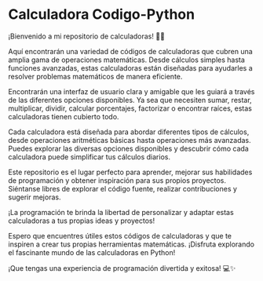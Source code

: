 # Calculadora Codigo-Python
¡Bienvenido a mi repositorio de calculadoras! 🧮👋

Aquí encontrarán una variedad de códigos de calculadoras que cubren una amplia gama de operaciones matemáticas. Desde cálculos simples hasta funciones avanzadas, estas calculadoras están diseñadas para ayudarles a resolver problemas matemáticos de manera eficiente.

Encontrarán una interfaz de usuario clara y amigable que les guiará a través de las diferentes opciones disponibles. Ya sea que necesiten sumar, restar, multiplicar, dividir, calcular porcentajes, factorizar o encontrar raíces, estas calculadoras tienen cubierto todo.

Cada calculadora está diseñada para abordar diferentes tipos de cálculos, desde operaciones aritméticas básicas hasta operaciones más avanzadas. Puedes explorar las diversas opciones disponibles y descubrir cómo cada calculadora puede simplificar tus cálculos diarios.

Este repositorio es el lugar perfecto para aprender, mejorar sus habilidades de programación y obtener inspiración para sus propios proyectos. Siéntanse libres de explorar el código fuente, realizar contribuciones y sugerir mejoras.

¡La programación te brinda la libertad de personalizar y adaptar estas calculadoras a tus propias ideas y proyectos!

Espero que encuentres útiles estos códigos de calculadoras y que te inspiren a crear tus propias herramientas matemáticas. ¡Disfruta explorando el fascinante mundo de las calculadoras en Python!

¡Que tengas una experiencia de programación divertida y exitosa! 💻✨
